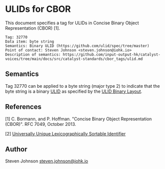 # ULIDs for CBOR

This document specifies a tag for ULIDs in Concise Binary Object Representation (CBOR) [1].

    Tag: 32770
    Data item: byte string
    Semantics: Binary ULID (https://github.com/ulid/spec/tree/master)
    Point of contact: Steven Johnson <steven.johnson@iohk.io>
    Description of semantics: https://github.com/input-output-hk/catalyst-voices/tree/main/docs/src/catalyst-standards/cbor_tags/ulid.md

## Semantics

Tag 32770 can be applied to a byte string (major type 2) to indicate that the byte string is a binary [ULID] as specified by the [ULID Binary Layout].

## References

[1] C.
Bormann, and P.
Hoffman.
"Concise Binary Object Representation (CBOR)".
RFC 7049, October 2013.

[2] [Universally Unique Lexicographically Sortable Identifier][ULID]

## Author

Steven Johnson <steven.johnson@iohk.io>

[ULID]: https://github.com/ulid/spec/blob/master/README.md
[ULID Binary Layout]: https://github.com/ulid/spec/blob/master/README.md
